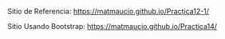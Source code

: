 Sitio de Referencia: https://matmaucio.github.io/Practica12-1/

Sitio Usando Bootstrap: https://matmaucio.github.io/Practica14/